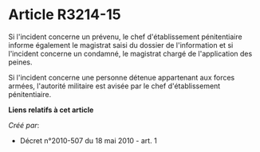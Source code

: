 # Article R3214-15

Si l'incident concerne un prévenu, le chef d'établissement pénitentiaire informe également le magistrat saisi du dossier de
l'information et si l'incident concerne un condamné, le magistrat chargé de l'application des peines. 

Si l'incident concerne une personne détenue appartenant aux forces armées, l'autorité militaire est avisée par le chef
d'établissement pénitentiaire.

**Liens relatifs à cet article**

_Créé par_:

  - Décret n°2010-507 du 18 mai 2010 - art. 1
